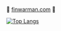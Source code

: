 🌿 [finwarman.com](https://finwarman.com/)  🌿

[![Top Langs](https://github-readme-stats.vercel.app/api/top-langs/?username=finwarman&exclude_repo=&hide=html,tex,makefile&layout=compact&hide_progress=true&theme=github_dark&langs_count=8)](https://github.com/anuraghazra/github-readme-stats)

<!--
**finwarman/finwarman** is a ✨ _special_ ✨ repository because its `README.md` (this file) appears on your GitHub profile.

Here are some ideas to get you started:

- 🔭 I’m currently working on ...
- 🌱 I’m currently learning ...
- 👯 I’m looking to collaborate on ...
- 🤔 I’m looking for help with ...
- 💬 Ask me about ...
- 📫 How to reach me: ...
- 😄 Pronouns: ...
- ⚡ Fun fact: ...
-->
